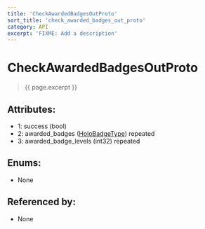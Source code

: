 ```yaml
---
title: 'CheckAwardedBadgesOutProto'
sort_title: 'check_awarded_badges_out_proto'
category: API
excerpt: 'FIXME: Add a description'
---
```


[comment]: <> (THIS PART IS GENERATED - AKA DON'T EDIT THIS PART MANUALLY)

# CheckAwardedBadgesOutProto

> {{ page.excerpt }}

## Attributes:

- 1: success (bool)
- 2: awarded_badges ([HoloBadgeType](../../enums/HoloBadgeType/)) repeated
- 3: awarded_badge_levels (int32) repeated

## Enums:

- None

## Referenced by:

- None

[comment]: <> (YOU CAN EDIT AFTER THIS)
